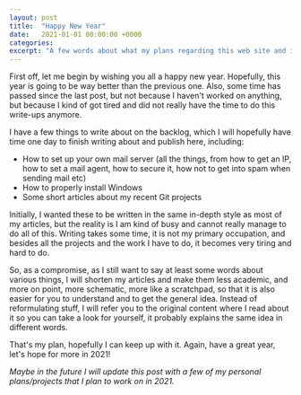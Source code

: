 ```yaml
---
layout: post
title:  "Happy New Year"
date:   2021-01-01 00:00:00 +0000
categories: 
excerpt: "A few words about what my plans regarding this web site and in general are for 2021."
---
```


First off, let me begin by wishing you all a happy new year. Hopefully, this year is going to be way better than the previous one. Also, some time has passed since the last post, but not because I haven't worked on anything, but because I kind of got tired and did not really have the time to do this write-ups anymore.

I have a few things to write about on the backlog, which I will hopefully have time one day to finish writing about and publish here, including:

* How to set up your own mail server (all the things, from how to get an IP, how to set a mail agent, how to secure it, how not to get into spam when sending mail etc)
* How to properly install Windows
* Some short articles about my recent Git projects

Initially, I wanted these to be written in the same in-depth style as most of my articles, but the reality is I am kind of busy and cannot really manage to do all of this. Writing takes some time, it is not my primary occupation, and besides all the projects and the work I have to do, it becomes very tiring and hard to do.

So, as a compromise, as I still want to say at least some words about various things, I will shorten my articles and make them less academic, and more on point, more schematic, more like a scratchpad, so that it is also easier for you to understand and to get the general idea. Instead of reformulating stuff, I will refer you to the original content where I read about it so you can take a look for yourself, it probably explains the same idea in different words.

That's my plan, hopefully I can keep up with it. Again, have a great year, let's hope for more in 2021!

*Maybe in the future I will update this post with a few of my personal plans/projects that I plan to work on in 2021.*

